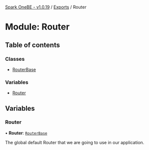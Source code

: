 [Spark OneBE - v1.0.19](../README.md) / [Exports](../modules.md) / Router

# Module: Router

## Table of contents

### Classes

- [RouterBase](../classes/Router.RouterBase.md)

### Variables

- [Router](Router.md#router)

## Variables

### Router

• **Router**: [`RouterBase`](../classes/Router.RouterBase.md)

The global default Router that we are going to use in our application.
